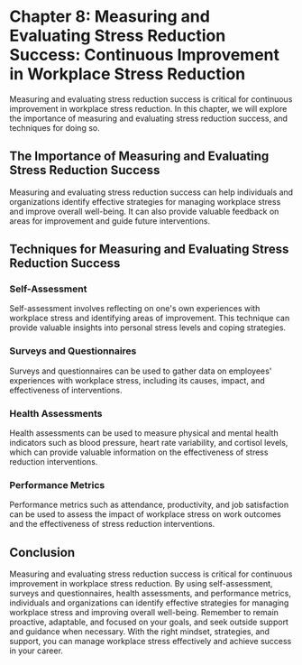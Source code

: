 Chapter 8: Measuring and Evaluating Stress Reduction Success: Continuous Improvement in Workplace Stress Reduction
==================================================================================================================

Measuring and evaluating stress reduction success is critical for continuous improvement in workplace stress reduction. In this chapter, we will explore the importance of measuring and evaluating stress reduction success, and techniques for doing so.

The Importance of Measuring and Evaluating Stress Reduction Success
-------------------------------------------------------------------

Measuring and evaluating stress reduction success can help individuals and organizations identify effective strategies for managing workplace stress and improve overall well-being. It can also provide valuable feedback on areas for improvement and guide future interventions.

Techniques for Measuring and Evaluating Stress Reduction Success
----------------------------------------------------------------

### Self-Assessment

Self-assessment involves reflecting on one's own experiences with workplace stress and identifying areas of improvement. This technique can provide valuable insights into personal stress levels and coping strategies.

### Surveys and Questionnaires

Surveys and questionnaires can be used to gather data on employees' experiences with workplace stress, including its causes, impact, and effectiveness of interventions.

### Health Assessments

Health assessments can be used to measure physical and mental health indicators such as blood pressure, heart rate variability, and cortisol levels, which can provide valuable information on the effectiveness of stress reduction interventions.

### Performance Metrics

Performance metrics such as attendance, productivity, and job satisfaction can be used to assess the impact of workplace stress on work outcomes and the effectiveness of stress reduction interventions.

Conclusion
----------

Measuring and evaluating stress reduction success is critical for continuous improvement in workplace stress reduction. By using self-assessment, surveys and questionnaires, health assessments, and performance metrics, individuals and organizations can identify effective strategies for managing workplace stress and improving overall well-being. Remember to remain proactive, adaptable, and focused on your goals, and seek outside support and guidance when necessary. With the right mindset, strategies, and support, you can manage workplace stress effectively and achieve success in your career.
